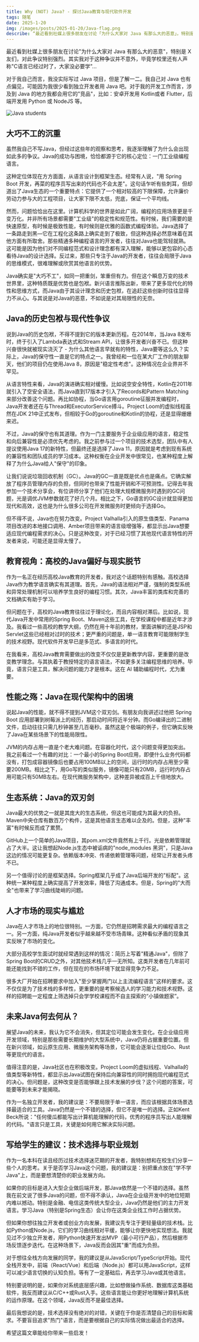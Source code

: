 ```yaml
---
title: Why (NOT) Java? - 探讨Java教育与现代软件开发
tags: 随笔
date: 2025-1-20  
img: /images/posts/2025-01-20/Java-flag.png
describe: “最近看到社媒上很多朋友在讨论「为什么大家对 Java 有那么大的恶意」，特别是 X 友们，对此争议特别强烈。我作为独立开发者，对 Java 也有些偏见，今天不妨来聊聊。”
---
```

最近看到社媒上很多朋友在讨论"为什么大家对 Java 有那么大的恶意"，特别是 X 友们，对此争议特别强烈。其实我对于这种争议并不意外，毕竟学校里还有人声称"C语言已经过时了，大家没必要学"...

对于我自己而言，我没实际写过 Java 项目，但是了解一二。我自己对 Java 也有点偏见，可能因为我很少看到独立开发者用 Java 吧。对于我的开发工作而言，涉及到 Java 的地方我都会用它的"竞品"，比如：安卓开发用 Kotlin或者 Flutter，后端开发用 Python 或 NodeJS 等。

![Java students](/images/posts/2025-01-20/Java-flag.png)

## 大巧不工的沉重

虽然我自己不写Java，但经过这些年的观察和思考，我逐渐理解了为什么会出现如此多的争议。Java的成功与困境，恰恰都源于它的核心定位：一门工业级编程语言。

这种定位体现在方方面面，从语言设计到框架生态。经常有人说，"用 Spring Boot 开发，再菜的程序员写出来的代码也不会太差"。这句话乍听有些刺耳，但却道出了Java生态的一个重要特点：它提供了一个相对较高的下限保障，允许廉价劳动力参与大的工程项目，让大家下限不太低，兜底，保证一个平均线。

然而，问题恰恰出在这里。计算机科学的世界是如此广阔，编程的应用场景更是千变万化。并非所有场景都需要"工业级"的稳定性和规范性。有时候，我们需要的是快速原型，有时候是极致性能，有时候则是优雅的函数式编程体验。Java选择了一条路走到黑—它在工程化这条路上确实走到了极致，但这种选择必然意味着在其他方面有所取舍。那些精通多种编程语言的开发者，往往对Java也能驾轻就熟。这可能是因为他们对不同编程范式和设计理念都有深入理解，能够以更包容的心态看待Java的设计选择。反过来，那些只专注于Java的开发者，往往会局限于Java的思维模式，很难理解或欣赏其他语言的优势。

Java确实是"大巧不工"，如同一把重剑，笨重但有力。但在这个瞬息万变的技术世界里，这种特质既是优势也是包袱。新兴语言推陈出新，带来了更多现代化的特性和思维方式，而Java由于其设计理念和历史包袱，在追赶这些创新时往往显得力不从心。与其说是对Java的恶意，不如说是对其局限性的无奈。

## Java的历史包袱与现代性争议

说到Java的历史包袱，不得不提到它的版本更新历程。在2014年，当Java 8发布时，终于引入了Lambda表达式和Stream API，让很多开发者兴奋不已。但这种兴奋很快就被现实浇灭了 - 为什么其他语言早就有的特性，Java要等这么久？实际上，Java的保守性一直是它的特点之一。我曾经和一位在某大厂工作的朋友聊天，他们的项目仍在使用Java 8，原因是"稳定性考虑"。这种情况在企业界并不罕见。

从语言特性来看，Java的演进确实相对缓慢。比如说空安全特性，Kotlin在2011年就引入了空安全语法，而Java直到17版本才引入了Records和Pattern Matching来部分改善这个问题。再比如协程，当Go语言用goroutine征服并发编程时，Java开发者还在与Thread和ExecutorService搏斗。Project Loom的虚拟线程虽然在JDK 21中正式发布，但相较于Go的goroutine和Kotlin的协程，还是显得姗姗来迟。

不过，Java的保守也有其道理。作为一门主要服务于企业级应用的语言，稳定性和向后兼容性是必须优先考虑的。我之前参与过一个项目的技术选型，团队中有人提议使用Java 17的新特性，但最终还是选择了Java 11，原因就是考虑到现有系统的兼容性和团队成员的学习成本。这种权衡在企业开发中很常见，也某种程度上解释了为什么Java给人"保守"的印象。

让我们说说垃圾回收机制（GC）。Java的GC一直是既是优点也是痛点。它确实解放了程序员管理内存的负担，但同时也带来了性能开销和不可预测性。记得去年我参加一个技术分享会，有位讲师分享了他们在处理大规模微服务时遇到的GC问题，光是调优JVM参数就花了好几个月。相比之下，Go语言的GC设计就显得更加现代和高效，这也是为什么很多公司在开发微服务时更倾向于选择Go。

但不得不说，Java也在努力改变。Project Valhalla引入的原生值类型、Panama项目改进的本地接口调用、Amber项目带来的语言级增强等，都显示出Java想要适应现代编程需求的决心。只是这种改变，对于已经习惯了其他现代语言特性的开发者来说，可能还是显得太慢了。

## 教育视角：高校的Java偏好与现实脱节

作为一名正在经历高校Java教育的开发者，我对这个话题特别有感触。高校选择Java作为教学语言确实有其道理。首先，Java的语法相对严谨，强制的类型系统和异常处理机制可以培养学生良好的编程习惯。其次，Java丰富的类库和完善的文档确实有助于学习。

但问题在于，高校的Java教育往往过于理论化，而且内容相对滞后。比如说，现代Java开发中常用的Spring Boot、Maven这些工具，在学校课程中都是近年才涉及。我看过一些高校的教学大纲，仍然在用十年前的教材，里面讲解的还是JSP和Servlet这些已经相对过时的技术；更严重的问题是，单一语言教育可能限制学生的技术视野。现代软件开发早已是多范式、多语言的时代。

在我看来，高校Java教育需要做出的改变不仅仅是更新教学内容，更重要的是改变教学理念。与其执着于教授特定的语言语法，不如更多关注编程思维的培养。毕竟，语言只是工具，解决问题的能力才是根本。这在 AI 辅助编程时代，尤为重要。

## 性能之殇：Java在现代架构中的困境

说起Java的性能，就不得不提到JVM这个双刃剑。有朋友向我讲述过他把 Spring Boot 应用部署到树莓派上的经历，那启动时间将近半分钟。而Go编译出的二进制文件，启动往往只需几秒钟甚至几百毫秒。虽然这是个极端的例子，但它确实反映了Java在某些场景下的性能局限性。

JVM的内存占用一直是个老大难问题。在容器化时代，这个问题变得更加突出。我之前看过一个有趣的对比：一个最小的Spring Boot应用，即便什么业务代码都没有，打包成容器镜像后也要占用100MB以上的空间，运行时的内存占用至少需要200MB。相比之下，用Go写的类似服务，镜像可能只有20MB，运行时内存占用可能只有50MB左右。在现代微服务架构中，这种差异被成百上千倍地放大。

## 生态系统：Java的双刃剑

Java最大的优势之一就是其庞大的生态系统，但这也可能成为其最大的负担。Maven中央仓库有数百万个构件，这是其他语言生态难以企及的。但是，这种"丰富"有时候反而成了累赘。

GitHub上一个简单的Java项目，其pom.xml文件竟然有上千行。光是依赖管理就占了大半。这让我想起Node.js生态中被诟病的"node_modules 黑洞"，只是Java这边的情况可能更复杂。依赖版本冲突、传递依赖管理等问题，经常让开发者头疼不已。

另一个值得讨论的是框架选择。Spring框架几乎成了Java后端开发的"标配"。这种统一某种程度上确实提高了开发效率，降低了沟通成本。但是，Spring的"大而全"也带来了学习曲线陡峭的问题。

## 人才市场的现实与尴尬

Java在人才市场上的地位很特别。一方面，它仍然是招聘需求最大的编程语言之一。另一方面，纯Java开发者似乎越来越不受市场青睐。这种看似矛盾的现象其实反映了市场的变化。

大部分高校学生面试时就经常遇到这样的情况：简历上写着"精通Java"，但除了Spring Boot的CRUD之外，对其他技术栈几乎一无所知。这类开发者在几年前可能还能找到不错的工作，但在现在的市场环境下就显得竞争力不足。

很多大厂开始在招聘要求中加入"至少掌握两门以上主流编程语言"这样的要求。这不仅仅是为了技术栈的多样性，更重要的是考察候选人的学习能力和技术视野。这样的招聘能一定程度上筛选掉只会学学校课程而不自主探索的“小镇做题家”。

## 未来Java何去何从？

展望Java的未来，我认为它不会消失，但其定位可能会发生变化。在企业级应用开发领域，特别是那些需要长期维护的大型系统中，Java仍将占据重要位置。但在新兴领域，如云原生应用、微服务架构等场景，它可能会逐渐让位给Go、Rust等更现代的语言。

值得注意的是，Java社区也在积极改变。Project Loom的虚拟线程、Valhalla的值类型等新特性，都显示出Java试图在保持后向兼容性的同时拥抱现代编程范式的决心。但问题是，这种改变是否能够跟上技术发展的步伐？这个问题的答案，可能要等到未来才能揭晓。

作为一名独立开发者，我的建议是：不要局限于单一语言，而应该根据具体场景选择最适合的工具。Java仍然是一个不错的选择，但它不是唯一的选择。正如Kent Beck所说："任何傻瓜都能写出计算机能理解的代码，优秀的程序员写出人能理解的代码。"语言只是工具，关键是如何用它解决实际问题。

## 写给学生的建议：技术选择与职业规划

作为一名本科在读且经历过技术选择迷茫期的开发者，我特别想和在校生们分享一些个人的思考。关于是否学习Java这个问题，我的建议是：别把重点放在"学不学Java"上，而是要想清楚你的职业发展方向。

如果你的目标是进入大型企业做后端开发，那Java依然是一个不错的选择。虽然我在前文说了很多Java的问题，但不得不承认，Java在企业级开发中的地位短期内难以撼动。特别是金融、电信这类传统大型企业，Java仍然是他们的主力开发语言。学习Java（特别是Spring生态）会让你在这类企业找工作时占据优势。

但如果你想往独立开发者或创业方向发展，我建议先专注于更轻量级的技术栈。比如Python或Node.js，它们的学习曲线相对平缓，能够让你更快地实现想法。我就见过不少独立开发者，用Python快速开发出MVP（最小可行产品），然后根据市场反馈逐步迭代。在这种场景下，Java反而会因其"重"而成为负担。

对于想往全栈方向发展的同学，我的建议是从JavaScript/TypeScript开始。现代全栈开发中，前端（React/Vue）和后端（Node.js）都可以用JavaScript，这样可以减少语言切换的认知负担。等有了一定基础后，再去学习Java或其他语言。

特别要说明的是，如果你对系统底层感兴趣，比如想做操作系统、数据库这类基础软件，我反而建议从C/C++或Rust入手。这些语言能让你更好地理解计算机系统的运作原理。在这个领域，Java反而不是最佳选择。

最后我想说的是，技术选择没有绝对的对错，关键在于你是否清楚自己的目标和需求。不要盲目追求"热门"语言，而是要根据自己的实际情况做出最适合的选择。

希望这篇文章能给你带来一些启发！